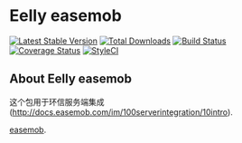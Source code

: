 # Eelly easemob

[![Latest Stable Version](https://poser.pugx.org/eelly/easemob/v/stable.png)](https://packagist.org/packages/eelly/easemob)
[![Total Downloads](https://poser.pugx.org/eelly/easemob/downloads.png)](https://packagist.org/packages/eelly/easemob)
[![Build Status](https://travis-ci.org/runphp/eelly-easemob.svg?branch=master)](https://travis-ci.org/runphp/eelly-easemob)
[![Coverage Status](https://coveralls.io/repos/github/runphp/eelly-easemob/badge.svg?branch=master)](https://coveralls.io/github/runphp/eelly-easemob)
[![StyleCI](https://styleci.io/repos/95061844/shield?branch=master)](https://styleci.io/repos/95061844)

## About Eelly easemob

这个包用于环信服务端集成(http://docs.easemob.com/im/100serverintegration/10intro).

[easemob](http://www.easemob.com).
